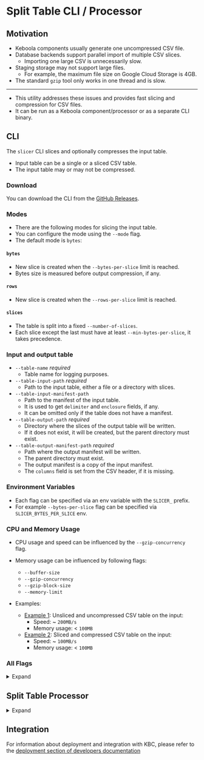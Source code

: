 # Split Table CLI / Processor

## Motivation

- Keboola components usually generate one uncompressed CSV file.
- Database backends support parallel import of multiple CSV slices.
  - Importing one large CSV is unnecessarily slow.
- Staging storage may not support large files.
  - For example, the maximum file size on Google Cloud Storage is 4GB.
- The standard `gzip` tool only works in one thread and is slow.

--------------------

- This utility addresses these issues and provides fast slicing and compression for CSV files.
- It can be run as a Keboola component/processor or as a separate CLI binary.


## CLI

The `slicer` CLI slices and optionally compresses the input table.
- Input table can be a single or a sliced CSV table.
- The input table may or may not be compressed.

### Download

You can download the CLI from the [GitHub Releases](https://github.com/keboola/processor-split-table/releases).

### Modes

- There are the following modes for slicing the input table.
- You can configure the mode using the `--mode` flag.
- The default mode is `bytes`:

#### `bytes`

- New slice is created when the `--bytes-per-slice` limit is reached.
- Bytes size is measured before output compression, if any.

#### `rows`

- New slice is created when the `--rows-per-slice` limit is reached.

#### `slices`

- The table is split into a fixed `--number-of-slices`.
- Each slice except the last must have at least `--min-bytes-per-slice`, it takes precedence.

###  Input and output table

- `--table-name` *required*
  - Table name for logging purposes.
- `--table-input-path` *required*
  -  Path to the input table, either a file or a directory with slices.
- `--table-input-manifest-path`
  - Path to the manifest of the input table.
  - It is used to get `delimiter` and `enclosure` fields, if any.
  - It can be omitted only if the table does not have a manifest.
- `--table-output-path` *required*
  - Directory where the slices of the output table will be written.
  - If it does not exist, it will be created, but the parent directory must exist.
- `--table-output-manifest-path` *required*
  - Path where the output manifest will be written.
  - The parent directory must exist.
  - The output manifest is a copy of the input manifest.
  - The `columns` field is set from the CSV header, if it is missing.

###  Environment Variables

- Each flag can be specified via an env variable with the `SLICER_` prefix.
- For example `--bytes-per-slice` flag can be specified via `SLICER_BYTES_PER_SLICE` env.

###  CPU and Memory Usage

- CPU usage and speed can be influenced by the `--gzip-concurrency` flag.
- Memory usage can be influenced by following flags:
  - `--buffer-size`
  - `--gzip-concurrency`
  - `--gzip-block-size`
  - `--memory-limit`


- Examples:
  - [Example 1](./docs/example1.png): Unsliced and uncompressed CSV table on the input:
    - Speed: ~ `200MB/s`
    - Memory usage: < `100MB`
  - [Example 2](./docs/example2.png): Sliced and compressed CSV table on the input:
    - Speed: ~ `100MB/s`
    - Memory usage: < `100MB`

### All Flags

<details>
  <summary>Expand</summary>


- `--buffer-size` *string*
  - Or `SLICER_BUFFER_SIZE` env.
  - Output buffer size when gzip compression is disabled. (default "20MB")
- `--bytes-per-slice` *string*
  - Or `SLICER_BYTES_PER_SLICE` env. 
  - Maximum size of a slice, for "bytes"" mode. (default "500MB")
- `--cpuprofile` *string*                
  - Or `SLICER_CPUPROFILE` env.
  - Write the CPU profile to the specified file.
- `--dump-config`
  - Or `SLICER_DUMP_CONFIG` env.
  - Print all parameters to the STDOUT.
- `--gzip`    
  - Or `SLICER_GZIP` env.
  - Enable gzip compression for slices. (default true)
- `--gzip-block-size` *string*
  - Or `SLICER_GZIP_BLOCK_SIZE` env.
  - Size of the one gzip block; allocated memory = concurrency * block size. (default "2MB")
- `--gzip-concurrency` *int*
  - Or `SLICER_GZIP_CONCURRENCY` env.
  - Number of parallel processed gzip blocks, 0 means the number of CPU threads.
- ` --gzip-level` *int*
  - Or `SLICER_GZIP_LEVEL` env.
  - GZIP compression level, range: 1 best speed - 9 best compression. (default 2)
- `--help`    
  - Or `SLICER_HELP` env.
  - Print help.
- `--memory-limit` *string*
  - Or `SLICER_MEMORY_LIMIT` env.
  - Soft memory limit, GOMEMLIMIT. (default "256MB")
- `--min-bytes-per-slice` *string*
  - Or `SLICER_MIN_BYTES_PER_SLICE` env.
  - Minimum size of a slice, for "slices" mode. (default "4MB")
- `--mode` *string*
  - Or `SLICER_MODE` env.
  - bytes, rows, or slices (default "bytes")
- `--number-of-slices` *int*
  - Or `SLICER_NUMBER_OF_SLICES` env.
  - Number of slices, for "slices" mode. (default 60)
- `--rows-per-slice` *int*
  - Or `SLICER_ROWS_PER_SLICE` env.
  - Maximum number of rows per slice, for "rows" mode. (default 1000000)
- `--table-input-manifest-path` *string*
  - Or `SLICER_TABLE_INPUT_MANIFEST_PATH` env.
  - Path to the manifest describing the input table, if any.
- `--table-input-path` *string*           
  - Or `SLICER_TABLE_INPUT_PATH` env.
  - Path to the input table, either a file or a directory with slices.
- `--table-name` *string*                 
  - Or `SLICER_TABLE_NAME` env.
  - Table name for logging purposes.
- `--table-output-manifest-path` *string*   
  - Or `SLICER_TABLE_OUTPUT_MANIFEST_PATH` env.
  - Path where the output manifest will be written.
- `--table-output-path` *string`           
  - Or `SLICER_TABLE_OUTPUT_PATH` env.
  - Directory where the slices of the output table will be written.

</details>


## Split Table Processor

<details>
  <summary>Expand</summary>

- Takes all CSV files in `/data/in/tables` and converts them to [sliced tables](https://developers.keboola.com/extend/common-interface/folders/#sliced-tables).
- The default slice size is `500MB`, the number of rows per slice can also be configured.
- The approximate speed in Keboola Connection is `200 MB / s` (if `gzip` disabled).
- Manifest is created if needed. Original manifest's keys are preserved.
- Header from CSV table is moved to manifest's `columns` key if input table is not headless.
- CSV delimiter and enclosure are loaded from manifest if set.
- Files and already sliced tables are copied without change.

## Usage

It supports optional parameters:

- `mode` - enum (`bytes`, `rows`, `slices`), default `bytes`
- `bytesPerSlice` (`string`/`int`) - for `mode = bytes`, maximum size of the one slice in bytes before compression, default `500MB`
- `rowsPerSlice` (`int`) - for `mode = rows`, maximum rows in the one slice, default `1 000 000`
- `numberOfSlices` (`int`) - for `mode = slices`, fixed number of slices, default `60`
- `minBytesPerSlice` (`string`/`int`) - for `mode = slices`, minimum size of the one slice in bytes before compression, default `4MB`.
- `gzip` (`bool`) - enable gzip compression, default `true`
- `gzipLevel` (`int`) - compression level, min `1` - the best speed), max `9` - the best compression, default `2`

## Sample configurations

Default parameters (`500 MB` per slice, gzip enabled):

```json
{
  "definition": {
    "component": "keboola.processor-split-table"
  }
}
```

Bytes mode:

```json
{
  "definition": {
    "component": "keboola.processor-split-table"
  },
  "parameters": {
    "mode": "bytes",
    "bytesPerSlice": "100MB"
  }
}
```

Rows mode:
```json
{
  "definition": {
    "component": "keboola.processor-split-table"
  },
  "parameters": {
    "mode": "rows",
    "rowsPerSlice": 5000000
  }
}
```

Slices mode:
```json
{
  "definition": {
    "component": "keboola.processor-split-table"
  },
  "parameters": {
    "mode": "slices",
    "numberOfSlices": 30,
    "minBytesPerSlice": "10MB"
  }
}
```

## Development

Clone this repository and init the workspace with following command:

```
git clone https://github.com/keboola/processor-split-table
cd processor-split-table
docker-compose build
```

Run the test suite and download the dependencies using this command:

```
docker-compose run --rm -u "$UID:$GID" dev make ci
```


Run bash in the container:

```
docker-compose run --rm -u "$UID:$GID" dev bash
```

</details>

## Integration

For information about deployment and integration with KBC, please refer to
the [deployment section of developers documentation](https://developers.keboola.com/extend/component/deployment/)
